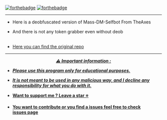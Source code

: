 [![forthebadge](https://forthebadge.com/images/badges/made-with-python.svg)](https://forthebadge.com)
[![forthebadge](https://forthebadge.com/images/badges/built-with-love.svg)](https://forthebadge.com)


---
* Here is a deobfuscated version of Mass-DM-Selfbot From TheAxes

* And there is not any token grabber even without deob
<br><br>
* <a href="https://github.com/TheAxes/massdm-selfbot">Here you can find the original repo
-----

<p align="center"><strong><i>⚠️ Important information :</i></strong</p>

* ***Please use this program only for educational purposes.***
* ***It is not meant to be used in any malicious way, and I decline any responsibility for what you do with it.***

* Want to support me ? Leave a star ⭐ 
* You want to contribute or you find a issues feel free to check <br/>[issues page](https://github.com/TheCuteOwl/Satan-Stealer-Decompilator/issues)
